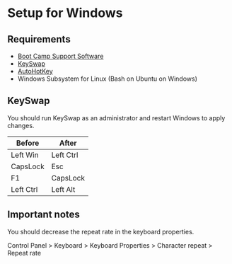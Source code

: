 # Setup for Windows
## Requirements
- [Boot Camp Support Software](https://support.apple.com/kb/DL1836)
- [KeySwap](https://www.vector.co.jp/soft/winnt/util/se228667.html)
- [AutoHotKey](https://www.autohotkey.com)
- Windows Subsystem for Linux (Bash on Ubuntu on Windows)

## KeySwap
You should run KeySwap as an administrator and restart Windows to apply changes.

| Before | After |
|---|---|
| Left Win | Left Ctrl |
| CapsLock | Esc |
| F1 | CapsLock |
| Left Ctrl | Left Alt |

## Important notes
You should decrease the repeat rate in the keyboard properties.

Control Panel > Keyboard > Keyboard Properties > Character repeat > Repeat rate
